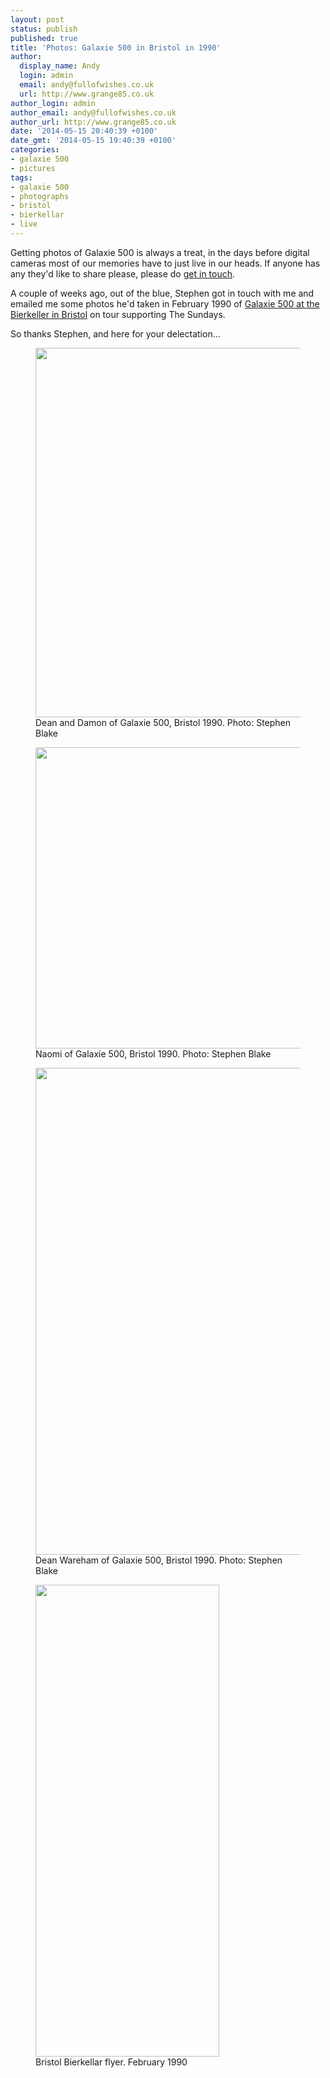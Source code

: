 ```yaml
---
layout: post
status: publish
published: true
title: 'Photos: Galaxie 500 in Bristol in 1990'
author:
  display_name: Andy
  login: admin
  email: andy@fullofwishes.co.uk
  url: http://www.grange85.co.uk
author_login: admin
author_email: andy@fullofwishes.co.uk
author_url: http://www.grange85.co.uk
date: '2014-05-15 20:40:39 +0100'
date_gmt: '2014-05-15 19:40:39 +0100'
categories:
- galaxie 500
- pictures
tags:
- galaxie 500
- photographs
- bristol
- bierkellar
- live
---
```

<p>Getting photos of Galaxie 500 is always a treat, in the days before digital cameras most of our memories have to just live in our heads. If anyone has any they'd like to share please, please do <a href="/about/contact-me/" title="Contact me">get in touch</a>.</p>
<p>A couple of weeks ago, out of the blue, Stephen got in touch with me and emailed me some photos he'd taken in February 1990 of <a href="/database/show/1990-02-07-galaxie-500-bierkeller-bristol-uk/" title="1990-02-07: Galaxie 500 – Bierkeller, Bristol, UK">Galaxie 500 at the Bierkeller in Bristol</a> on tour supporting The Sundays. </p>
<p>So thanks Stephen, and here for your delectation...</p>
<p><figure class="caption aligncenter"><img src="https://media.fullofwishes.co.uk/01-galaxie_500/show_assets/1990-02-07/19900207-g500-bristol-01.jpg" width="787" height="591" class /><figcaption class="caption-text"> Dean and Damon of Galaxie 500, Bristol 1990. Photo: Stephen Blake</figcaption></figure>
<p><figure class="caption aligncenter"><img src="https://media.fullofwishes.co.uk/01-galaxie_500/show_assets/1990-02-07/19900207-g500-bristol-02.jpg" width="642" height="482" class /><figcaption class="caption-text"> Naomi of Galaxie 500, Bristol 1990. Photo: Stephen Blake</figcaption></figure>
<p><figure class="caption aligncenter"><img src="https://media.fullofwishes.co.uk/01-galaxie_500/show_assets/1990-02-07/19900207-g500-bristol-03.jpg" width="584" height="779" class /><figcaption class="caption-text"> Dean Wareham of Galaxie 500, Bristol 1990. Photo: Stephen Blake</figcaption></figure>
<p><figure class="caption aligncenter"><img src="https://media.fullofwishes.co.uk/01-galaxie_500/show_assets/1990-02-07/19900207-g500-bristol-flyer.jpg" width="294" height="755" class /><figcaption class="caption-text"> Bristol Bierkellar flyer. February 1990</figcaption></figure>
